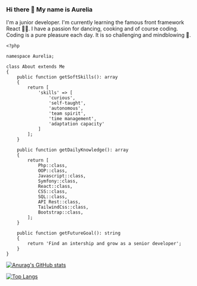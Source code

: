 ### Hi there 👋 My name is Aurelia

I'm a junior developer. I'm currently learning the famous front framework React 👩‍💻. I have a passion for dancing, cooking and of course coding.
Coding is a pure pleasure each day. It is so challenging and mindblowing 🤯.

```
<?php

namespace Aurelia;

class About extends Me
{
    public function getSoftSkills(): array
    {
        return [
            'skills' => [
                'curious',
                'self-taught',
                'autonomous',
                'team spirit',
                'time management',
                'adaptation capacity'      
            ]
        ];
    }

    public function getDailyKnowledge(): array
    {
        return [
            Php::class,
            OOP::class,
            Javascript::class,
            Symfony::class,
            React::class,
            CSS::class,
            SQL::class,
            API Rest::class,
            TailwindCss::class,
            Bootstrap::class,
        ];
    }

    public function getFutureGoal(): string
    {
        return 'Find an intership and grow as a senior developer';
    }
}
```
[![Anurag's GitHub stats](https://github-readme-stats.vercel.app/api?username=Aurelia-Perrier)](https://github.com/anuraghazra/github-readme-stats)

[![Top Langs](https://github-readme-stats.vercel.app/api/top-langs/?username=Aurelia-Perrier&layout=donut)](https://github.com/anuraghazra/github-readme-stats)
<!--START_SECTION:waka-->
<!--END_SECTION:waka-->
